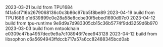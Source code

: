 2023-03-21
build from TPU1684     f41a5cf716b2679068136c0c3b86c97bb5f8be89
2023-04-19
build from TPU1686     e1d639899c0e28a58e8ccbe30f5ebed1690d97c0
2023-04-12
build from tpu-runtime 9e9d9a7d983305cb15c36b5774f9dd3259d6b970
2023-03-03
build from nntoolchain e0309c47ba4957dec9e9a7c108946f7eee943128
2023-04-12
build from libsophon   c6a5694943ffdccb717a57a6cc82488345bcd0ab
